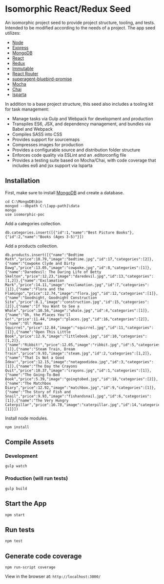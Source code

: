 # Isomorphic React/Redux Seed

An isomorphic project seed to provide project structure, tooling, and tests. Intended to be modified according to the needs of a project. The app seed utilizes:

* [Node](https://nodejs.org/en/)
* [Express](http://expressjs.com/en/)
* [MongoDB](https://docs.mongodb.org/manual/)
* [React](https://facebook.github.io/react/)
* [Redux](http://redux.js.org/)
* [Immutable](https://facebook.github.io/immutable-js/)
* [React Router](https://github.com/rackt/react-router)
* [superagent-bluebird-promise](https://github.com/KyleAMathews/superagent-bluebird-promise)
* [Mocha](https://mochajs.org/)
* [Chai](http://chaijs.com/)
* [Isparta](https://github.com/douglasduteil/isparta)

In addition to a base project structure, this seed also includes a tooling kit for task management:

* Manage tasks via Gulp and Webpack for development and production
* Transpiles ES6, JSX, and dependency management, and bundles via Babel and Webpack
* Compiles SASS into CSS
* Provides support for sourcemaps
* Compresses images for production
* Provides a configurable source and distribution folder structure
* Enforces code quality via ESLint and an .editorconfig file
* Provides a testing suite based on Mocha/Chai, with code coverage that includes es6 and jsx support via Isparta

## Installation

First, make sure to install [MongoDB](https://docs.mongodb.org/manual/) and create a database.

```
cd C:\MongoDB\bin
mongod --dbpath C:\[app-path]\data
mongo
use isomorphic-poc
```

Add a categories collection.
```
db.categories.insert([{"id":1,"name":"Best Picture Books"},{"id":2,"name":"Books (Ages 3-5)"}])
```

Add a products collection.
```
db.products.insert([{"name":"Bedtime Math","price":10.79,"image":"bedtime.jpg","id":17,"categories":[2]},{"name":"Cowpoke Clyde and Dirty Dawg","price":13.05,"image":"cowpoke.jpg","id":8,"categories":[1]},{"name":"Daredevil: The Daring Life of Betty Skelton","price":12.23,"image":"daredevil.jpg","id":13,"categories":[1,2]},{"name":"Exclamation Mark","price":14.11,"image":"exclamation.jpg","id":7,"categories":[1]},{"name":"Flora and the Flamingo","price":12.74,"image":"flora.jpg","id":12,"categories":[1]},{"name":"Goodnight, Goodnight Construction Site","price":8.1,"image":"construction.jpg","id":15,"categories":[2]},{"name":"If You Want to See a Whale","price":10.56,"image":"whale.jpg","id":4,"categories":[1]},{"name":"Oh, the Places You'll Go!","price":11.44,"image":"places.jpg","id":16,"categories":[2]},{"name":"Ol' Mama Squirrel","price":12.84,"image":"squirrel.jpg","id":11,"categories":[1]},{"name":"Open This Little Book","price":12.9,"image":"littlebook.jpg","id":10,"categories":[1,2]},{"name":"Ribbit!","price":12.05,"image":"ribbit.jpg","id":5,"categories":[1]},{"name":"Steam Train, Dream Train","price":9.93,"image":"steam.jpg","id":2,"categories":[1,2]},{"name":"That Is Not a Good Idea!","price":12.15,"image":"notagoodidea.jpg","id":3,"categories":[1]},{"name":"The Day the Crayons Quit","price":10.37,"image":"crayons.jpg","id":1,"categories":[1]},{"name":"The Going-To-Bed Book","price":5.39,"image":"goingtobed.jpg","id":18,"categories":[2]},{"name":"The Matchbox Diary","price":12.92,"image":"matchbox.jpg","id":9,"categories":[1]},{"name":"The Story of Fish and Snail","price":9.93,"image":"fishandsnail.jpg","id":6,"categories":[1]},{"name":"The Very Hungry Caterpillar","price":16.78,"image":"caterpillar.jpg","id":14,"categories":[1]}])
```

Install node modules.
```
npm install
```

## Compile Assets

### Development

```
gulp watch
```

### Production (will run tests)

```
gulp build
```

## Start the App

```
npm start
```

## Run tests

```
npm test
```

## Generate code coverage

```
npm run-script coverage
```

View in the browser at: <code>http://localhost:3000/</code>
